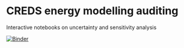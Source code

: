 # CREDS energy modelling auditing
Interactive notebooks on uncertainty and sensitivity analysis

[![Binder](https://mybinder.org/badge_logo.svg)](https://mybinder.org/v2/gh/Confareneoclassico/energy_modelling_auditing_CREDS/main)

